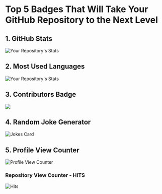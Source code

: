 # Top 5 Badges That Will Take Your GitHub Repository to the Next Level

## 1. GitHub Stats

![Your Repository's Stats](https://github-readme-stats.vercel.app/api?username=diegogallegof&show_icons=true)

## 2. Most Used Languages

![Your Repository's Stats](https://github-readme-stats.vercel.app/api/top-langs/?username=diegogallegof&theme=blue-green)

## 3. Contributors Badge

<!-- Copy-paste in your Readme.md file -->

<a href="https://github.com/diegogallegof/Python_W3Schools/graphs/contributors">
  <img src="https://contrib.rocks/image?repo=diegogallegof/Python_W3Schools" />
</a>

## 4. Random Joke Generator

![Jokes Card](https://readme-jokes.vercel.app/api)

## 5. Profile View Counter

![Profile View Counter](https://komarev.com/ghpvc/?username=diegogallegof)

### Repository View Counter - HITS

![Hits](https://hitcounter.pythonanywhere.com/count/tag.svg?url=https://github.com/diegogallegof/Python_W3Schools)